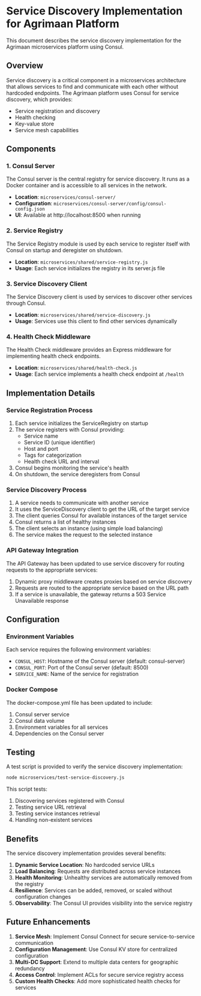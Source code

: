 # Service Discovery Implementation for Agrimaan Platform

This document describes the service discovery implementation for the Agrimaan microservices platform using Consul.

## Overview

Service discovery is a critical component in a microservices architecture that allows services to find and communicate with each other without hardcoded endpoints. The Agrimaan platform uses Consul for service discovery, which provides:

- Service registration and discovery
- Health checking
- Key-value store
- Service mesh capabilities

## Components

### 1. Consul Server

The Consul server is the central registry for service discovery. It runs as a Docker container and is accessible to all services in the network.

- **Location**: `microservices/consul-server/`
- **Configuration**: `microservices/consul-server/config/consul-config.json`
- **UI**: Available at http://localhost:8500 when running

### 2. Service Registry

The Service Registry module is used by each service to register itself with Consul on startup and deregister on shutdown.

- **Location**: `microservices/shared/service-registry.js`
- **Usage**: Each service initializes the registry in its server.js file

### 3. Service Discovery Client

The Service Discovery client is used by services to discover other services through Consul.

- **Location**: `microservices/shared/service-discovery.js`
- **Usage**: Services use this client to find other services dynamically

### 4. Health Check Middleware

The Health Check middleware provides an Express middleware for implementing health check endpoints.

- **Location**: `microservices/shared/health-check.js`
- **Usage**: Each service implements a health check endpoint at `/health`

## Implementation Details

### Service Registration Process

1. Each service initializes the ServiceRegistry on startup
2. The service registers with Consul providing:
   - Service name
   - Service ID (unique identifier)
   - Host and port
   - Tags for categorization
   - Health check URL and interval
3. Consul begins monitoring the service's health
4. On shutdown, the service deregisters from Consul

### Service Discovery Process

1. A service needs to communicate with another service
2. It uses the ServiceDiscovery client to get the URL of the target service
3. The client queries Consul for available instances of the target service
4. Consul returns a list of healthy instances
5. The client selects an instance (using simple load balancing)
6. The service makes the request to the selected instance

### API Gateway Integration

The API Gateway has been updated to use service discovery for routing requests to the appropriate services:

1. Dynamic proxy middleware creates proxies based on service discovery
2. Requests are routed to the appropriate service based on the URL path
3. If a service is unavailable, the gateway returns a 503 Service Unavailable response

## Configuration

### Environment Variables

Each service requires the following environment variables:

- `CONSUL_HOST`: Hostname of the Consul server (default: consul-server)
- `CONSUL_PORT`: Port of the Consul server (default: 8500)
- `SERVICE_NAME`: Name of the service for registration

### Docker Compose

The docker-compose.yml file has been updated to include:

1. Consul server service
2. Consul data volume
3. Environment variables for all services
4. Dependencies on the Consul server

## Testing

A test script is provided to verify the service discovery implementation:

```bash
node microservices/test-service-discovery.js
```

This script tests:
1. Discovering services registered with Consul
2. Testing service URL retrieval
3. Testing service instances retrieval
4. Handling non-existent services

## Benefits

The service discovery implementation provides several benefits:

1. **Dynamic Service Location**: No hardcoded service URLs
2. **Load Balancing**: Requests are distributed across service instances
3. **Health Monitoring**: Unhealthy services are automatically removed from the registry
4. **Resilience**: Services can be added, removed, or scaled without configuration changes
5. **Observability**: The Consul UI provides visibility into the service registry

## Future Enhancements

1. **Service Mesh**: Implement Consul Connect for secure service-to-service communication
2. **Configuration Management**: Use Consul KV store for centralized configuration
3. **Multi-DC Support**: Extend to multiple data centers for geographic redundancy
4. **Access Control**: Implement ACLs for secure service registry access
5. **Custom Health Checks**: Add more sophisticated health checks for services